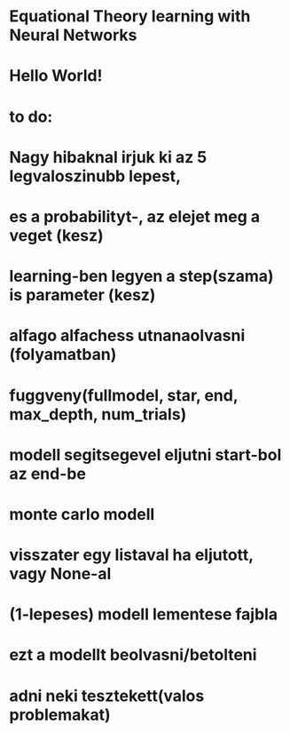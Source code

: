 # Equational Theory learning with Neural Networks
# Hello World!


# to do:
# Nagy hibaknal irjuk ki az 5 legvaloszinubb lepest,
# es a probabilityt-, az elejet meg a veget (kesz)

# learning-ben legyen a step(szama) is parameter (kesz)

# alfago alfachess utnanaolvasni (folyamatban)

# fuggveny(fullmodel, star, end, max_depth, num_trials)
# modell segitsegevel eljutni start-bol az end-be
# monte carlo modell
# visszater egy listaval ha eljutott, vagy None-al

# (1-lepeses) modell lementese fajbla
# ezt a modellt beolvasni/betolteni
# adni neki tesztekett(valos problemakat)
